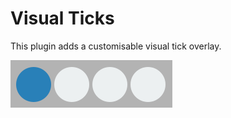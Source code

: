 # Visual Ticks

This plugin adds a customisable visual tick overlay. 

![Animation](./readme/Animation.gif)